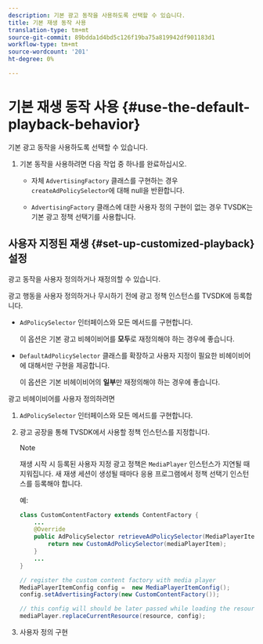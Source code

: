 ```yaml
---
description: 기본 광고 동작을 사용하도록 선택할 수 있습니다.
title: 기본 재생 동작 사용
translation-type: tm+mt
source-git-commit: 89bdda1d4bd5c126f19ba75a819942df901183d1
workflow-type: tm+mt
source-wordcount: '201'
ht-degree: 0%

---
```



# 기본 재생 동작 사용 {#use-the-default-playback-behavior}

기본 광고 동작을 사용하도록 선택할 수 있습니다.

1. 기본 동작을 사용하려면 다음 작업 중 하나를 완료하십시오.

   * 자체 `AdvertisingFactory` 클래스를 구현하는 경우 `createAdPolicySelector`에 대해 null을 반환합니다.

   * `AdvertisingFactory` 클래스에 대한 사용자 정의 구현이 없는 경우 TVSDK는 기본 광고 정책 선택기를 사용합니다.

## 사용자 지정된 재생 {#set-up-customized-playback} 설정

광고 동작을 사용자 정의하거나 재정의할 수 있습니다.

광고 행동을 사용자 정의하거나 무시하기 전에 광고 정책 인스턴스를 TVSDK에 등록합니다.

* `AdPolicySelector` 인터페이스와 모든 메서드를 구현합니다.

   이 옵션은 기본 광고 비헤이비어를 **모두**&#x200B;로 재정의해야 하는 경우에 좋습니다.

* `DefaultAdPolicySelector` 클래스를 확장하고 사용자 지정이 필요한 비헤이비어에 대해서만 구현을 제공합니다.

   이 옵션은 기본 비헤이비어의 **일부**&#x200B;만 재정의해야 하는 경우에 좋습니다.

광고 비헤이비어를 사용자 정의하려면

1. `AdPolicySelector` 인터페이스와 모든 메서드를 구현합니다.
1. 광고 공장을 통해 TVSDK에서 사용할 정책 인스턴스를 지정합니다.

   >[!NOTE]
   >
   >재생 시작 시 등록된 사용자 지정 광고 정책은 `MediaPlayer` 인스턴스가 지연될 때 지워집니다. 새 재생 세션이 생성될 때마다 응용 프로그램에서 정책 선택기 인스턴스를 등록해야 합니다.

   예:

   ```java
   class CustomContentFactory extends ContentFactory { 
       ... 
       @Override 
       public AdPolicySelector retrieveAdPolicySelector(MediaPlayerItem mediaPlayerItem) { 
           return new CustomAdPolicySelector(mediaPlayerItem); 
       } 
       ... 
   } 
   
   // register the custom content factory with media player 
   MediaPlayerItemConfig config =  new MediaPlayerItemConfig(); 
   config.setAdvertisingFactory(new CustomContentFactory()); 
   
   // this config will should be later passed while loading the resource 
   mediaPlayer.replaceCurrentResource(resource, config);
   ```

1. 사용자 정의 구현